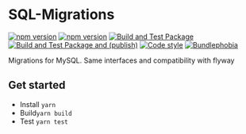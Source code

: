 # SQL-Migrations

[![npm version](https://badge.fury.io/js/@nexys%2Fsql-migrations.svg)](https://www.npmjs.com/package/@nexys/sql-migrations)
[![npm version](https://img.shields.io/npm/v/@nexys%2fsql-migrations.svg)](https://www.npmjs.com/package/@nexys/sql-migrations)
[![Build and Test Package](https://github.com/nexys-system/sql-migrations/actions/workflows/yarn.yml/badge.svg)](https://github.com/nexys-system/sql-migrations/actions/workflows/yarn.yml)
[![Build and Test Package and (publish)](https://github.com/nexys-system/sql-migrations/actions/workflows/publish.yml/badge.svg)](https://github.com/nexys-system/sql-migrations/actions/workflows/publish.yml)
[![Code style](https://img.shields.io/badge/code_style-prettier-ff69b4.svg)](https://prettier.io/)
[![Bundlephobia](https://badgen.net/bundlephobia/min/@nexys/sql-migrations)](https://bundlephobia.com/result?p=@nexys/sql-migrations)

Migrations for MySQL. Same interfaces and compatibility with flyway

## Get started

- Install `yarn`
- Build`yarn build`
- Test `yarn test`
